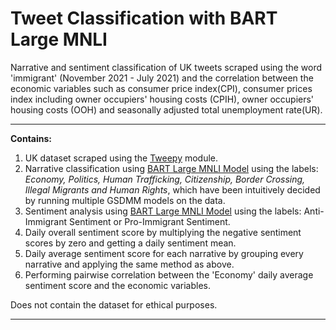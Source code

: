 # Tweet Classification with BART Large MNLI 
Narrative and sentiment classification of UK tweets scraped using the word 'immigrant' (November 2021 - July 2021) 
and the correlation between the economic variables such as consumer price index(CPI), consumer prices index including owner occupiers' housing costs (CPIH),
owner occupiers' housing costs (OOH) and seasonally adjusted total unemployment rate(UR). 
****
**Contains:**
1. UK dataset scraped using the [Tweepy](https://pypi.org/project/tweepy/) module.   
2. Narrative classification using [BART Large MNLI Model](https://huggingface.co/facebook/bart-large-mnli) using the labels: *Economy, Politics, Human Trafficking, Citizenship, Border Crossing, Illegal Migrants and Human Rights*, which have been intuitively decided by running multiple GSDMM models on the data. 
3. Sentiment analysis using [BART Large MNLI Model](https://huggingface.co/facebook/bart-large-mnli) using the labels: Anti-Immigrant Sentiment or Pro-Immigrant Sentiment. 
4. Daily overall sentiment score by multiplying the negative sentiment scores by zero and getting a daily sentiment mean. 
5. Daily average sentiment score for each narrative by grouping every narrative and applying the same method as above. 
6. Performing pairwise correlation between the 'Economy' daily average sentiment score and the economic variables. 

Does not contain the dataset for ethical purposes. 
****

